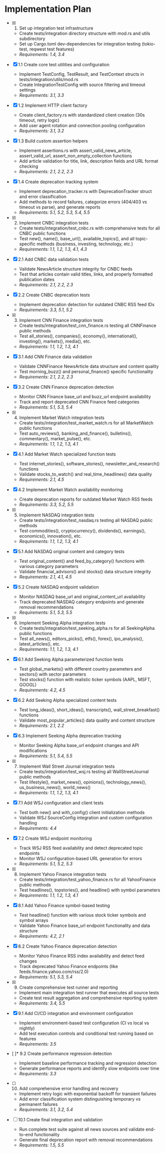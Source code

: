 # Implementation Plan

- [x] 1. Set up integration test infrastructure

  - Create tests/integration directory structure with mod.rs and utils subdirectory
  - Set up Cargo.toml dev-dependencies for integration testing (tokio-test, reqwest test features)
  - _Requirements: 1.4, 3.4_

- [x] 1.1 Create core test utilities and configuration

  - Implement TestConfig, TestResult, and TestContext structs in tests/integration/utils/mod.rs
  - Create IntegrationTestConfig with source filtering and timeout settings
  - _Requirements: 3.1, 3.3_

- [x] 1.2 Implement HTTP client factory

  - Create client_factory.rs with standardized client creation (30s timeout, retry logic)
  - Add user agent rotation and connection pooling configuration
  - _Requirements: 3.1, 3.2_

- [x] 1.3 Build custom assertion helpers

  - Implement assertions.rs with assert_valid_news_article, assert_valid_url, assert_non_empty_collection functions
  - Add article validation for title, link, description fields and URL format checking
  - _Requirements: 2.1, 2.2, 2.3_

- [x] 1.4 Create deprecation tracking system

  - Implement deprecation_tracker.rs with DeprecationTracker struct and error classification
  - Add methods to record failures, categorize errors (404/403 vs timeout vs parse), and generate reports
  - _Requirements: 5.1, 5.2, 5.3, 5.4, 5.5_

- [x] 2. Implement CNBC integration tests

  - Create tests/integration/test_cnbc.rs with comprehensive tests for all CNBC public functions
  - Test new(), name(), base_url(), available_topics(), and all topic-specific methods (business, investing, technology, etc.)
  - _Requirements: 1.1, 1.2, 1.3, 4.1, 4.3_

- [x] 2.1 Add CNBC data validation tests

  - Validate NewsArticle structure integrity for CNBC feeds
  - Test that articles contain valid titles, links, and properly formatted publication dates
  - _Requirements: 2.1, 2.2, 2.3_

- [x] 2.2 Create CNBC deprecation tests

  - Implement deprecation detection for outdated CNBC RSS feed IDs
  - _Requirements: 3.3, 5.1, 5.2_

- [x] 3. Implement CNN Finance integration tests

  - Create tests/integration/test_cnn_finance.rs testing all CNNFinance public methods
  - Test all_stories(), companies(), economy(), international(), investing(), markets(), media(), etc.
  - _Requirements: 1.1, 1.2, 1.3, 4.1_

- [x] 3.1 Add CNN Finance data validation

  - Validate CNNFinance NewsArticle data structure and content quality
  - Test morning_buzz() and personal_finance() specific functionality
  - _Requirements: 2.1, 2.2, 2.3_

- [x] 3.2 Create CNN Finance deprecation detection

  - Monitor CNN Finance base_url and buzz_url endpoint availability
  - Track and report deprecated CNN Finance feed categories
  - _Requirements: 5.1, 5.3, 5.4_

- [x] 4. Implement Market Watch integration tests

  - Create tests/integration/test_market_watch.rs for all MarketWatch public functions
  - Test auto_reviews(), banking_and_finance(), bulletins(), commentary(), market_pulse(), etc.
  - _Requirements: 1.1, 1.2, 1.3, 4.1_

- [x] 4.1 Add Market Watch specialized function tests

  - Test internet_stories(), software_stories(), newsletter_and_research() functions
  - Validate stocks_to_watch() and real_time_headlines() data quality
  - _Requirements: 2.1, 4.5_

- [x] 4.2 Implement Market Watch availability monitoring

  - Create deprecation reports for outdated Market Watch RSS feeds
  - _Requirements: 3.3, 5.2, 5.5_

- [x] 5. Implement NASDAQ integration tests

  - Create tests/integration/test_nasdaq.rs testing all NASDAQ public methods
  - Test commodities(), cryptocurrency(), dividends(), earnings(), economics(), innovation(), etc.
  - _Requirements: 1.1, 1.2, 1.3, 4.1_

- [x] 5.1 Add NASDAQ original content and category tests

  - Test original_content() and feed_by_category() functions with various category parameters
  - Validate financial_advisors() and stocks() data structure integrity
  - _Requirements: 2.1, 4.1, 4.5_

- [x] 5.2 Create NASDAQ endpoint validation

  - Monitor NASDAQ base_url and original_content_url availability
  - Track deprecated NASDAQ category endpoints and generate removal recommendations
  - _Requirements: 5.1, 5.3, 5.5_

- [x] 6. Implement Seeking Alpha integration tests

  - Create tests/integration/test_seeking_alpha.rs for all SeekingAlpha public functions
  - Test all_news(), editors_picks(), etfs(), forex(), ipo_analysis(), latest_articles(), etc.
  - _Requirements: 1.1, 1.2, 1.3, 4.1_

- [x] 6.1 Add Seeking Alpha parameterized function tests

  - Test global_markets() with different country parameters and sectors() with sector parameters
  - Test stocks() function with realistic ticker symbols (AAPL, MSFT, GOOGL)
  - _Requirements: 4.2, 4.5_

- [x] 6.2 Add Seeking Alpha specialized content tests

  - Test long_ideas(), short_ideas(), transcripts(), wall_street_breakfast() functions
  - Validate most_popular_articles() data quality and content structure
  - _Requirements: 2.1, 2.2_

- [x] 6.3 Implement Seeking Alpha deprecation tracking

  - Monitor Seeking Alpha base_url endpoint changes and API modifications
  - _Requirements: 5.1, 5.4, 5.5_

- [x] 7. Implement Wall Street Journal integration tests

  - Create tests/integration/test_wsj.rs testing all WallStreetJournal public methods
  - Test lifestyle(), market_news(), opinions(), technology_news(), us_business_news(), world_news()
  - _Requirements: 1.1, 1.2, 1.3, 4.1_

- [x] 7.1 Add WSJ configuration and client tests

  - Test both new() and with_config() client initialization methods
  - Validate WSJ SourceConfig integration and custom configuration handling
  - _Requirements: 4.4_

- [x] 7.2 Create WSJ endpoint monitoring

  - Track WSJ RSS feed availability and detect deprecated topic endpoints
  - Monitor WSJ configuration-based URL generation for errors
  - _Requirements: 5.1, 5.2, 5.3_

- [x] 8. Implement Yahoo Finance integration tests

  - Create tests/integration/test_yahoo_finance.rs for all YahooFinance public methods
  - Test headlines(), topstories(), and headline() with symbol parameters
  - _Requirements: 1.1, 1.2, 1.3, 4.1_

- [x] 8.1 Add Yahoo Finance symbol-based testing

  - Test headline() function with various stock ticker symbols and symbol arrays
  - Validate Yahoo Finance base_url endpoint functionality and data structure
  - _Requirements: 4.2, 2.1_

- [x] 8.2 Create Yahoo Finance deprecation detection

  - Monitor Yahoo Finance RSS index availability and detect feed changes
  - Track deprecated Yahoo Finance endpoints (like feeds.finance.yahoo.com/rss/2.0)
  - _Requirements: 5.1, 5.3, 5.4_

- [x] 9. Create comprehensive test runner and reporting

  - Implement main integration test runner that executes all source tests
  - Create test result aggregation and comprehensive reporting system
  - _Requirements: 3.4, 5.5_

- [x] 9.1 Add CI/CD integration and environment configuration

  - Implement environment-based test configuration (CI vs local vs nightly)
  - Add test execution controls and conditional test running based on features
  - _Requirements: 3.5_

- [ ]\* 9.2 Create performance regression detection

  - Implement baseline performance tracking and regression detection
  - Generate performance reports and identify slow endpoints over time
  - _Requirements: 3.3_

- [ ] 10. Add comprehensive error handling and recovery

  - Implement retry logic with exponential backoff for transient failures
  - Add error classification system distinguishing temporary vs permanent failures
  - _Requirements: 3.1, 3.2, 5.4_

- [ ] 10.1 Create final integration and validation
  - Run complete test suite against all news sources and validate end-to-end functionality
  - Generate final deprecation report with removal recommendations
  - _Requirements: 1.5, 5.5_
